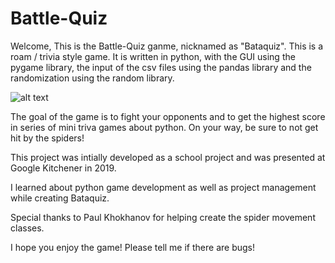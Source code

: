 # Battle-Quiz

Welcome, This is the Battle-Quiz ganme, nicknamed as "Bataquiz".
This is a roam / trivia style game. It is written in python, with the GUI using the pygame library, the input of the csv files using the pandas library and the randomization using the random library. 

![alt text](https://github.com/Simha-Kalimipalli/Battle-Quiz/images/logo.jpg "Bataquiz")


The goal of the game is to fight your opponents and to get the highest score in series of mini triva games about python.
On your way, be sure to not get hit by the spiders!

This project was intially developed as a school project and was presented at Google Kitchener in 2019.

I learned about python game development as well as project management while creating Bataquiz.

Special thanks to Paul Khokhanov for helping create the spider movement classes. 

I hope you enjoy the game!
Please tell me if there are bugs!

